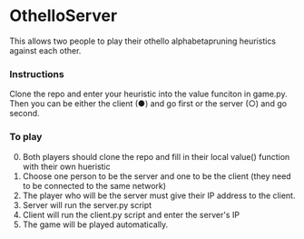 # OthelloServer

This allows two people to play their othello alphabetapruning heuristics against each other.

### Instructions
Clone the repo and enter your heuristic into the value funciton in game.py. Then you can be either the client (●) and go first or the server (○) and go second.

### To play

0) Both players should clone the repo and fill in their local value() function with their own hueristic 
1) Choose one person to be the server and one to be the client (they need to be connected to the same network)
2) The player who will be the server must give their IP address to the client.
3) Server will run the server.py script
4) Client will run the client.py script and enter the server's IP
5) The game will be played automatically.